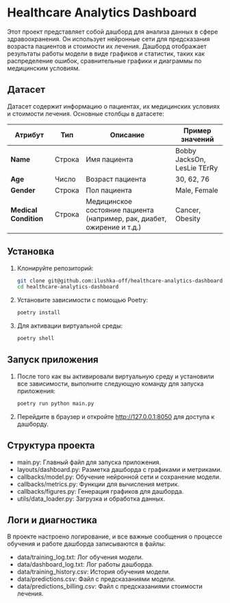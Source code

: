 # Healthcare Analytics Dashboard

Этот проект представляет собой дашборд для анализа данных в сфере здравоохранения. Он использует нейронные сети для предсказания возраста пациентов и стоимости их лечения. Дашборд отображает результаты работы модели в виде графиков и статистик, таких как распределение ошибок, сравнительные графики и диаграммы по медицинским условиям.

## Датасет

Датасет содержит информацию о пациентах, их медицинских условиях и стоимости лечения. Основные столбцы в датасете:

| **Атрибут**           | **Тип**      | **Описание**                                                                 | **Пример значений**                |
|-----------------------|--------------|-------------------------------------------------------------------------------|------------------------------------|
| **Name**              | Строка       | Имя пациента                                                                 | Bobby JacksOn, LesLie TErRy       |
| **Age**               | Число        | Возраст пациента                                                              | 30, 62, 76                        |
| **Gender**            | Строка       | Пол пациента                                                                  | Male, Female                      |
| **Medical Condition** | Строка       | Медицинское состояние пациента (например, рак, диабет, ожирение и т.д.)       | Cancer, Obesity                   |


## Установка

1. Клонируйте репозиторий:

    ```bash
    git clone git@github.com:ilushka-off/healthcare-analytics-dashboard.git
    cd healthcare-analytics-dashboard
    ```

2. Установите зависимости с помощью Poetry:

    ```bash
    poetry install
    ```

3. Для активации виртуальной среды:

    ```bash
    poetry shell
    ```

## Запуск приложения

1. После того как вы активировали виртуальную среду и установили все зависимости, выполните следующую команду для запуска приложения:

    ```bash
    poetry run python main.py
    ```

2. Перейдите в браузер и откройте http://127.0.0.1:8050 для доступа к дашборду.

## Структура проекта

- main.py: Главный файл для запуска приложения.
- layouts/dashboard.py: Разметка дашборда с графиками и метриками.
- callbacks/model.py: Обучение нейронной сети и сохранение модели.    
- callbacks/metrics.py: Функции для вычисления метрик.
- callbacks/figures.py: Генерация графиков для дашборда.
- utils/data_loader.py: Загрузка и обработка данных.

## Логи и диагностика

В проекте настроено логирование, и все важные сообщения о процессе обучения и работе дашборда записываются в файлы:

- data/training_log.txt: Лог обучения модели.
- data/dashboard_log.txt: Лог работы дашборда.
- data/training_history.csv: История обучения модели.
- data/predictions.csv: Файл с предсказаниями модели.
- data/predictions_billing.csv: Файл с предсказаниями стоимости лечения.
